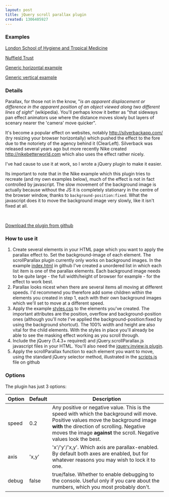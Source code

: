 ```yaml
---
layout: post
title: jQuery scroll parallax plugin
created: 1306405927
---
```

<h3>Examples</h3>
<p><a href="http://timeline.lshtm.ac.uk" target="_blank">London School of Hygiene and Tropical Medicine</a></p>
<p><a href="http://nhstimeline.nuffieldtrust.org.uk/">Nuffield Trust</a></p>
<p><a href="http://www.davecranwell.com/sites/default/files/examples/scroll-parallax/index-horizontal.html">Generic horizontal example</a></p>
<p><a href="http://www.davecranwell.com/sites/default/files/examples/scroll-parallax/index.html">Generic vertical example</a></p>

<h3>Details</h3>
<p>Parallax, for those not in the know, "<em>is an apparent displacement or difference in the apparent position of an object viewed along two different lines of sight</em>" (wikipedia). You'll perhaps know it better as "that sideways pan effect animators use where the distance moves slowly but layers of scenary nearer the 'camera' move quicker".</p><p>It's become a popular effect on websites, notably <a href="http://silverbackapp.com/" target="_blank">http://silverbackapp.com/</a> (try resizing your browser horizontally) which pushed the effect to the fore due to the notoriety of the agency behind it (ClearLeft). Silverback was released several years ago but more recently Nike created <a href="http://nikebetterworld.com" target="_blank">http://nikebetterworld.com</a> which also uses the effect rather nicely.</p><p>I've had cause to use it at work, so I wrote a jQuery plugin to make it easier.</p><p>Its important to note that in the Nike example which this plugin tries to recreate&nbsp;(and my own examples below), much of the effect is not in fact controlled by javascript. The slow movement of the background image is actually because without the JS it is completely stationary in the centre of the browser window, thanks to <code class="inline-code">background-position:fixed</code>. What the javascript does it to move the background image very slowly, like it isn't fixed at all.</p><br /><p><a href="https://github.com/davecranwell/jQuery-scroll-parallax" target="_blank" class="button github">Download the plugin from github</a></p><h3>How to use it</h3><ol><li>Create several elements in your HTML page which you want to apply the parallax effect to. Set the background-image of each element. The scrollParallax plugin currently only works on background images. In the example <a href="https://github.com/davecranwell/jQuery-scroll-parallax/blob/master/index.html" target="_blank">index.html</a> in github I've created a unordered list in which each list item is one of the parallax elements. Each background image needs to be quite large - the full width/height of browser for example - for the effect to work best.</li><li>Parallax looks nicest when there are several items all moving at different speeds. I'd recommend you therefore add some children within the elements you created in step 1, each with their own background images which we'll set to move at a different speed.</li><li>Apply the example <a href="https://github.com/davecranwell/jQuery-scroll-parallax/blob/master/styles.css" target="_blank">styles.css</a> to the elements you've created. The important attributes are the position, overflow and background-position ones (although you'll note I've applied the background-position:fixed by using the background shortcut). The 100% width and height are also vital for the child elements. With the styles in place you'll already be able to see the masking effect working as you scroll through.</li><li>Include the jQuery (1.4.3+ required) and jQuery.scrollParallax.js javascript files in your HTML. You'll also need the <a href="https://github.com/protonet/jquery.inview/" target="_blank">jquery.inview.js plugin</a>.</li><li>Apply the scrollParallax function to each element you want to move, using the standard jQuery selector method, illustrated in the <a href="https://github.com/davecranwell/jQuery-scroll-parallax/blob/master/scripts.js" target="_blank">scripts.js</a> file on github</li></ol><h3>Options</h3><p>The plugin has just 3 options:</p><table style="width: 100%;" border="0" cellpadding="5"><thead><tr><th>Option</th><th>Default</th><th>Description</th></tr></thead><tbody><tr><td>speed</td><td>0.2</td><td>Any positive or negative value. This is the speed with which the background will move. Positive values move the background image <strong>with</strong> the direction of scrolling. Negative moves the image <strong>against</strong> the scroll. Negative values look the best.<br /></td></tr><tr><td>axis</td><td>'x,y'</td><td>'x'/'y'/'x,y'. Which axis are parallax-enabled. By default both axes are enabled, but for whatever reasons you may wish to lock it to one.</td></tr><tr><td>debug</td><td>false</td><td>true/false. Whether to enable debugging to the console. Useful only if you care about the numbers, which you most probably don't.</td></tr></tbody></table>
